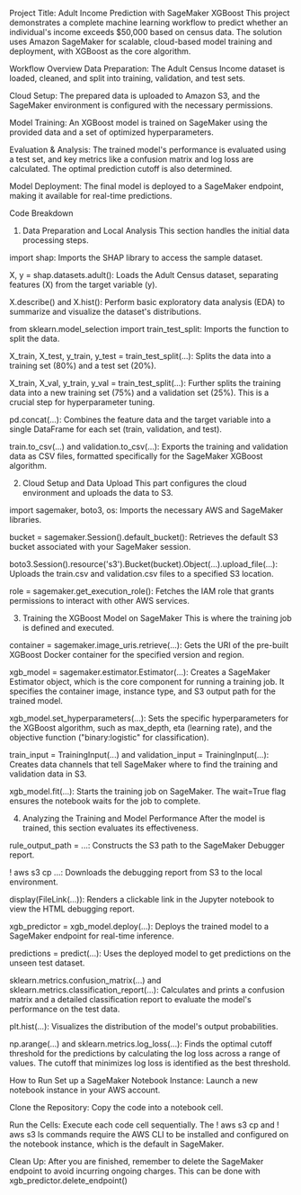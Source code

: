 Project Title: Adult Income Prediction with SageMaker XGBoost
This project demonstrates a complete machine learning workflow to predict whether an individual's income exceeds $50,000 based on census data. The solution uses Amazon SageMaker for scalable, cloud-based model training and deployment, with XGBoost as the core algorithm.

Workflow Overview
Data Preparation: The Adult Census Income dataset is loaded, cleaned, and split into training, validation, and test sets.

Cloud Setup: The prepared data is uploaded to Amazon S3, and the SageMaker environment is configured with the necessary permissions.

Model Training: An XGBoost model is trained on SageMaker using the provided data and a set of optimized hyperparameters.

Evaluation & Analysis: The trained model's performance is evaluated using a test set, and key metrics like a confusion matrix and log loss are calculated. The optimal prediction cutoff is also determined.

Model Deployment: The final model is deployed to a SageMaker endpoint, making it available for real-time predictions.

Code Breakdown
1. Data Preparation and Local Analysis
This section handles the initial data processing steps.

import shap: Imports the SHAP library to access the sample dataset.

X, y = shap.datasets.adult(): Loads the Adult Census dataset, separating features (X) from the target variable (y).

X.describe() and X.hist(): Perform basic exploratory data analysis (EDA) to summarize and visualize the dataset's distributions.

from sklearn.model_selection import train_test_split: Imports the function to split the data.

X_train, X_test, y_train, y_test = train_test_split(...): Splits the data into a training set (80%) and a test set (20%).

X_train, X_val, y_train, y_val = train_test_split(...): Further splits the training data into a new training set (75%) and a validation set (25%). This is a crucial step for hyperparameter tuning.

pd.concat(...): Combines the feature data and the target variable into a single DataFrame for each set (train, validation, and test).

train.to_csv(...) and validation.to_csv(...): Exports the training and validation data as CSV files, formatted specifically for the SageMaker XGBoost algorithm.

2. Cloud Setup and Data Upload
This part configures the cloud environment and uploads the data to S3.

import sagemaker, boto3, os: Imports the necessary AWS and SageMaker libraries.

bucket = sagemaker.Session().default_bucket(): Retrieves the default S3 bucket associated with your SageMaker session.

boto3.Session().resource('s3').Bucket(bucket).Object(...).upload_file(...): Uploads the train.csv and validation.csv files to a specified S3 location.

role = sagemaker.get_execution_role(): Fetches the IAM role that grants permissions to interact with other AWS services.

3. Training the XGBoost Model on SageMaker
This is where the training job is defined and executed.

container = sagemaker.image_uris.retrieve(...): Gets the URI of the pre-built XGBoost Docker container for the specified version and region.

xgb_model = sagemaker.estimator.Estimator(...): Creates a SageMaker Estimator object, which is the core component for running a training job. It specifies the container image, instance type, and S3 output path for the trained model.

xgb_model.set_hyperparameters(...): Sets the specific hyperparameters for the XGBoost algorithm, such as max_depth, eta (learning rate), and the objective function ("binary:logistic" for classification).

train_input = TrainingInput(...) and validation_input = TrainingInput(...): Creates data channels that tell SageMaker where to find the training and validation data in S3.

xgb_model.fit(...): Starts the training job on SageMaker. The wait=True flag ensures the notebook waits for the job to complete.

4. Analyzing the Training and Model Performance
After the model is trained, this section evaluates its effectiveness.

rule_output_path = ...: Constructs the S3 path to the SageMaker Debugger report.

! aws s3 cp ...: Downloads the debugging report from S3 to the local environment.

display(FileLink(...)): Renders a clickable link in the Jupyter notebook to view the HTML debugging report.

xgb_predictor = xgb_model.deploy(...): Deploys the trained model to a SageMaker endpoint for real-time inference.

predictions = predict(...): Uses the deployed model to get predictions on the unseen test dataset.

sklearn.metrics.confusion_matrix(...) and sklearn.metrics.classification_report(...): Calculates and prints a confusion matrix and a detailed classification report to evaluate the model's performance on the test data.

plt.hist(...): Visualizes the distribution of the model's output probabilities.

np.arange(...) and sklearn.metrics.log_loss(...): Finds the optimal cutoff threshold for the predictions by calculating the log loss across a range of values. The cutoff that minimizes log loss is identified as the best threshold.

How to Run
Set up a SageMaker Notebook Instance: Launch a new notebook instance in your AWS account.

Clone the Repository: Copy the code into a notebook cell.

Run the Cells: Execute each code cell sequentially. The ! aws s3 cp and ! aws s3 ls commands require the AWS CLI to be installed and configured on the notebook instance, which is the default in SageMaker.

Clean Up: After you are finished, remember to delete the SageMaker endpoint to avoid incurring ongoing charges. This can be done with xgb_predictor.delete_endpoint()
